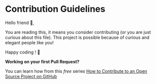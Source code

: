 # Contribution Guidelines

Hello friend :wave:,

You are reading this, it means you consider contributing (or you are just curious about this file).
This project is possible because of curious and elegant people like you!

Happy coding ! :balloon:

**Working on your first Pull Request?** 

You can learn how from this *free* series [How to Contribute to an Open Source Project on GitHub](https://egghead.io/series/how-to-contribute-to-an-open-source-project-on-github)
